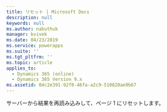 ```yaml
---
title: リセット | Microsoft Docs
description: null
keywords: null
ms.author: nabuthuk
manager: kvivek
ms.date: 04/23/2019
ms.service: powerapps
ms.suite: ''
ms.tgt_pltfrm: ''
ms.topic: article
applies_to:
  - Dynamics 365 (online)
  - Dynamics 365 Version 9.x
ms.assetid: 04c2e391-92f8-46fa-a2c9-510820ae9b67
---
```

 サーバーから結果を再読み込みして、ページ 1 にリセットします。
